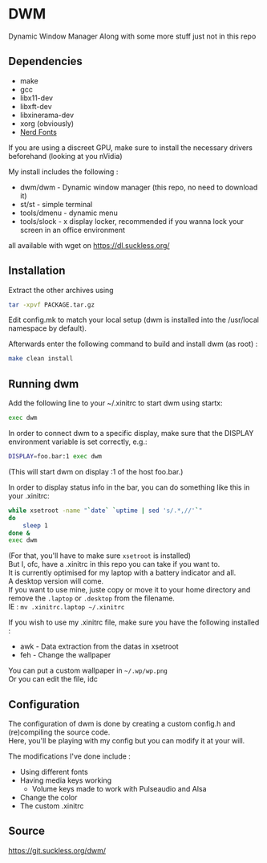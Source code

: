 # DWM
Dynamic Window Manager
Along with some more stuff just not in this repo

## Dependencies
* make  
* gcc  
* libx11-dev  
* libxft-dev  
* libxinerama-dev  
* xorg (obviously)  
* [Nerd Fonts](https://github.com/ryanoasis/nerd-fonts)  

If you are using a discreet GPU, make sure to install the necessary drivers beforehand 
(looking at you nVidia)

My install includes the following :
* dwm/dwm     - Dynamic window manager (this repo, no need to download it)
* st/st       - simple terminal
* tools/dmenu - dynamic menu
* tools/slock - x display locker, recommended if you wanna lock your screen in an office environment

all available with wget on https://dl.suckless.org/

## Installation
Extract the other archives using 
```bash
tar -xpvf PACKAGE.tar.gz
```

Edit config.mk to match your local setup (dwm is installed into the /usr/local namespace by default).

Afterwards enter the following command to build and install dwm (as root) :
```bash
make clean install
```

## Running dwm
Add the following line to your ~/.xinitrc to start dwm using startx:
```bash
exec dwm
```
In order to connect dwm to a specific display, make sure that
the DISPLAY environment variable is set correctly, e.g.:
```bash
DISPLAY=foo.bar:1 exec dwm
```
(This will start dwm on display :1 of the host foo.bar.)

In order to display status info in the bar, you can do something
like this in your .xinitrc:
```bash
while xsetroot -name "`date` `uptime | sed 's/.*,//'`"
do
    sleep 1
done &
exec dwm
```
(For that, you'll have to make sure `xsetroot` is installed)  
But I, ofc, have a .xinitrc in this repo you can take if you want to.  
It is currently optimised for my laptop with a battery indicator and all.  
A desktop version will come.  
If you want to use mine, juste copy or move it to your home directory and remove the `.laptop` or `.desktop` from the filename.  
IE : `mv .xinitrc.laptop ~/.xinitrc`

If you wish to use my .xinitrc file, make sure you have the following installed :
* awk - Data extraction from the datas in xsetroot  
* feh - Change the wallpaper  

You can put a custom wallpaper in `~/.wp/wp.png`  
Or you can edit the file, idc  

## Configuration
The configuration of dwm is done by creating a custom config.h
and (re)compiling the source code.  
Here, you'll be playing with my config but you can modify it at your will.

The modifications I've done include :
* Using different fonts  
* Having media keys working  
  * Volume keys made to work with Pulseaudio and Alsa  
* Change the color  
* The custom .xinitrc  

## Source
https://git.suckless.org/dwm/
